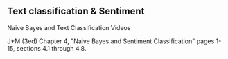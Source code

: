 
Text classification & Sentiment 
------------------------------

Naive Bayes and Text Classification Videos 

J+M (3ed) Chapter 4, "Naive Bayes and Sentiment Classification" pages 1-15, sections 4.1 through 4.8.

